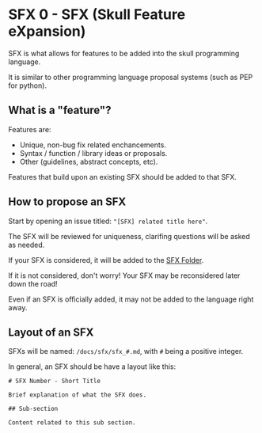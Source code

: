 # SFX 0 - SFX (Skull Feature eXpansion)

SFX is what allows for features to be added into the skull programming language.

It is similar to other programming language proposal systems (such as PEP for python).

## What is a "feature"?

Features are:
* Unique, non-bug fix related enchancements.
* Syntax / function / library ideas or proposals.
* Other (guidelines, abstract concepts, etc).

Features that build upon an existing SFX should be added to that SFX.

## How to propose an SFX

Start by opening an issue titled: `"[SFX] related title here"`.

The SFX will be reviewed for uniqueness, clarifing questions will be asked as needed.

If your SFX is considered, it will be added to the [SFX Folder](/docs/sfx/).

If it is not considered, don't worry! Your SFX may be reconsidered later down the road!

Even if an SFX is officially added, it may not be added to the language right away.

## Layout of an SFX

SFXs will be named: `/docs/sfx/sfx_#.md`, with `#` being a positive integer.

In general, an SFX should be have a layout like this:

```
# SFX Number - Short Title

Brief explanation of what the SFX does.

## Sub-section

Content related to this sub section.
```
